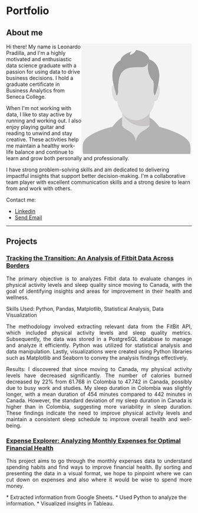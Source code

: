 # Portfolio


## About me

<img align="right" src="https://github.com/LeoPradilla/Portfolio/blob/main/images/male-placeholder-image.jpeg" alt="Profile Picture" width="300" height="300">
Hi there! My name is Leonardo Pradilla, and I'm a highly motivated and enthusiastic data science graduate with a passion for using data to drive business decisions. I hold a graduate certificate in Business Analytics from Seneca College.

When I'm not working with data, I like to stay active by running and working out. I also enjoy playing guitar and reading to unwind and stay creative. These activities help me maintain a healthy work-life balance and continue to learn and grow both personally and professionally. 

I have strong problem-solving skills and am dedicated to delivering impactful insights that support better decision-making. I'm a collaborative team player with excellent communication skills and a strong desire to learn from and work with others.

Contact me:
* [Linkedin](https://www.linkedin.com/in/leonardopradilla/)
* <a href = "mailto: lfpradilla@gmail.com" alt="lfpradilla@gmail.com">Send Email</a>

---

## Projects

### [Tracking the Transition: An Analysis of Fitbit Data Across Borders](https://leopradilla.github.io/FitSleep/)
<p align="justify">The primary objective is to analyzes Fitbit data to evaluate changes in physical activity levels and sleep quality since moving to Canada, with the goal of identifying insights and areas for improvement in their health and wellness.</p>

Skills Used: Python, Pandas, Matplotlib, Statistical Analysis, Data Visualization

<p align="justify">The methodology involved extracting relevant data from the FitBit API, which included physical activity levels and sleep quality metrics. Subsequently, the data was stored in a PostgreSQL database to manage and analyze it efficiently. Python was utilized for statistical analysis and data manipulation. Lastly, visualizations were created using Python libraries such as Matplotlib and Seaborn to convey the analysis findings effectively.</p>

<p align="justify">Results: I discovered that since moving to Canada, my physical activity levels have decreased significantly. The number of calories burned decreased by 22% from 61.768 in Colombia to 47.742 in Canada, possibly due to busy work and studies. My sleep duration in Colombia was slightly longer, with a mean duration of 454 minutes compared to 442 minutes in Canada. However, the standard deviation of my sleep duration in Canada is higher than in Colombia, suggesting more variability in sleep duration. These findings indicate the need to improve physical activity levels and maintain a consistent sleep schedule to improve overall health and well-being.</p>

### [Expense Explorer: Analyzing Monthly Expenses for Optimal Financial Health](https://leopradilla.github.io/ExpenseExplorer/)
<p align="justify">This project aims to go through the monthly expenses data to understand spending habits and find ways to improve financial health. By sorting and presenting the data in a visual format, we hope to pinpoint where we can cut down on expenses and also where it would be wise to spend more money.</p>
* Extracted information from Google Sheets.
* Used Python to analyze the information.
* Visualized insights in Tableau.
